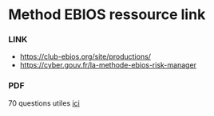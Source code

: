 # **Method EBIOS ressource link**

### LINK
- https://club-ebios.org/site/productions/
- https://cyber.gouv.fr/la-methode-ebios-risk-manager




### PDF
70 questions utiles [ici](70questions.md)